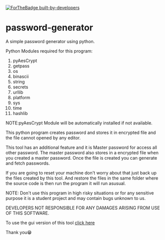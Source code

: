 [![ForTheBadge built-by-developers](http://ForTheBadge.com/images/badges/built-by-developers.svg)](https://GitHub.com/gowtham758550/)

# password-generator
A simple password generator using python.

Python Modules required for this program:
  1. pyAesCrypt 
  2. getpass
  3. os
  4. binascii   
  5. string
  6. secrets
  7. urllib
  8. platform
  9. sys
 10. time
 11. hashlib

NOTE:pyAesCrypt Module will be automatically installed if not available.

This python program creates password and stores it in encrypted file and the file cannot opened by any editor. 

This tool has an additional feature and it is Master password for access all other password. The master password also stores in a encrypted file when you created a master password. Once the file is created you can generate and fetch passwords.

If you are going to reset your machine don't worry about that just back up the files created by this tool. And restore the files in the same folder where the source code is then run the program it will run asusual. 

NOTE: Don't use this program in high risky situations or for any sensitive purpose it is a student project and may contain bugs unknown to us. 

DEVELOPERS NOT RESPONSIBLE FOR ANY DAMAGES ARISING FROM USE OF THIS SOFTWARE.

To use the gui version of this tool [click here](https://github.com/Raagul26/Password-manager-GUI)

Thank you😁
